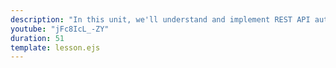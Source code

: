 ```yaml
---
description: "In this unit, we'll understand and implement REST API authentication mechanisms. "
youtube: "jFc8IcL_-ZY"
duration: 51
template: lesson.ejs
---
```

